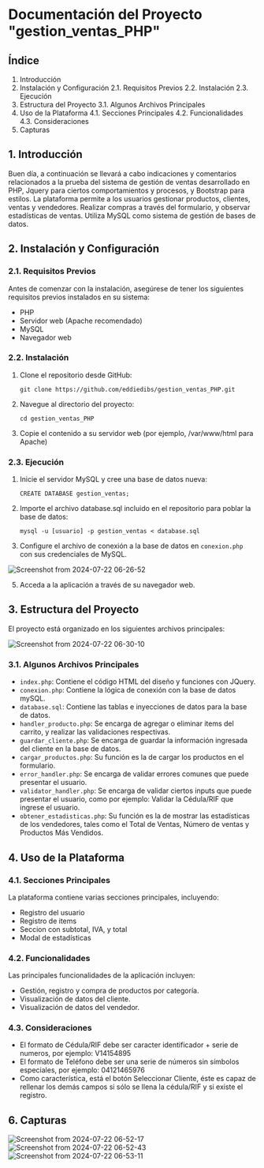 
# Documentación del Proyecto "gestion_ventas_PHP"


## Índice
1. Introducción
2. Instalación y Configuración
2.1. Requisitos Previos
2.2. Instalación
2.3. Ejecución
3. Estructura del Proyecto
3.1. Algunos Archivos Principales
4. Uso de la Plataforma
4.1. Secciones Principales
4.2. Funcionalidades
4.3. Consideraciones
6. Capturas

## 1. Introducción
Buen día, a continuación se llevará a cabo indicaciones y comentarios relacionados a la prueba del sistema de gestión de ventas desarrollado en PHP, Jquery para ciertos comportamientos y procesos, y Bootstrap para estilos.  La plataforma permite a los usuarios gestionar productos, clientes, ventas y vendedores. Realizar compras a través del formulario, y observar estadísticas de ventas. Utiliza MySQL como sistema de gestión de bases de datos.

## 2. Instalación y Configuración
### 2.1. Requisitos Previos
Antes de comenzar con la instalación, asegúrese de tener los siguientes requisitos previos instalados en su sistema:
- PHP
- Servidor web (Apache recomendado)
- MySQL
- Navegador web

### 2.2. Instalación
1. Clone el repositorio desde GitHub:
   ```
   git clone https://github.com/eddiedibs/gestion_ventas_PHP.git
   ```
2. Navegue al directorio del proyecto:
   ```
   cd gestion_ventas_PHP
   ```
3. Copie el contenido a su servidor web (por ejemplo, /var/www/html para Apache)

### 2.3. Ejecución
1. Inicie el servidor MySQL y cree una base de datos nueva:
   ```
   CREATE DATABASE gestion_ventas;
   ```
2. Importe el archivo database.sql incluido en el repositorio para poblar la base de datos:
   ```
   mysql -u [usuario] -p gestion_ventas < database.sql
   ```
3. Configure el archivo de conexión a la base de datos en `conexion.php` con sus credenciales de MySQL.

![Screenshot from 2024-07-22 06-26-52](https://github.com/user-attachments/assets/44066340-07e4-4c25-9fe6-fe50e90b4e5b)

5. Acceda a la aplicación a través de su navegador web.

## 3. Estructura del Proyecto
El proyecto está organizado en los siguientes archivos principales:


![Screenshot from 2024-07-22 06-30-10](https://github.com/user-attachments/assets/916fc832-89b5-4af1-b744-15b4f4de6f95)



### 3.1. Algunos Archivos Principales
- `index.php`: Contiene el código HTML del diseño y funciones con JQuery.
- `conexion.php`: Contiene la lógica de conexión con la base de datos mySQL.
- `database.sql`: Contiene las tablas e inyecciones de datos para la base de datos.
- `handler_producto.php`: Se encarga de agregar o eliminar items del carrito, y realizar las validaciones respectivas.
- `guardar_cliente.php`: Se encarga de guardar la información ingresada del cliente en la base de datos.
- `cargar_productos.php`: Su función es la de cargar los productos en el formulario.
- `error_handler.php`: Se encarga de validar errores comunes que puede presentar el usuario.
- `validator_handler.php`: Se encarga de validar ciertos inputs que puede presentar el usuario, como por ejemplo: Validar la Cédula/RIF que ingrese el usuario.
- `obtener_estadisticas.php`: Su función es la de mostrar las estadísticas de los vendedores, tales como el Total de Ventas, Número de ventas y Productos Más Vendidos.

## 4. Uso de la Plataforma
### 4.1. Secciones Principales
La plataforma contiene varias secciones principales, incluyendo:
- Registro del usuario
- Registro de items
- Seccion con subtotal, IVA, y total
- Modal de estadísticas

### 4.2. Funcionalidades
Las principales funcionalidades de la aplicación incluyen:
- Gestión, registro y compra de productos por categoría.
- Visualización de datos del cliente.
- Visualización de datos del vendedor.
  
### 4.3. Consideraciones
- El formato de Cédula/RIF debe ser caracter identificador + serie de numeros,
por ejemplo: V14154895
- El formato de Teléfono debe ser una serie de números sin símbolos especiales,
por ejemplo: 04121465976
- Como característica, está el botón Seleccionar Cliente, éste es capaz de rellenar
los demás campos si sólo se llena la cédula/RIF y si existe el registro.

## 6. Capturas

![Screenshot from 2024-07-22 06-52-17](https://github.com/user-attachments/assets/a5513bb5-78c4-4e62-8855-7720d3294c37)
![Screenshot from 2024-07-22 06-52-43](https://github.com/user-attachments/assets/efc5ce4d-28e4-466a-8c4a-a552d6ab2431)
![Screenshot from 2024-07-22 06-53-11](https://github.com/user-attachments/assets/36b99df5-6f63-45ef-bb38-962ec57a0f5b)


